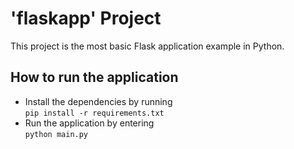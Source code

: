 # 'flaskapp' Project
This project is the most basic Flask application example in Python.

## How to run the application
- Install the dependencies by running <br/>
`pip install -r requirements.txt`
- Run the application by entering<br/>
`python main.py`